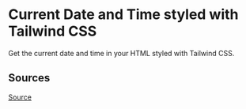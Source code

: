 # Current Date and Time styled with Tailwind CSS

Get the current date and time in your HTML styled with Tailwind CSS.

## Sources
[Source](url)